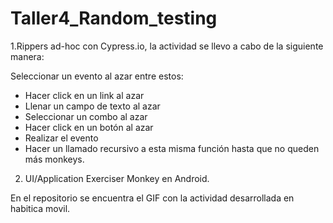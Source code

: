 # Taller4_Random_testing

1.Rippers ad-hoc con Cypress.io, la actividad se llevo a cabo de la siguiente manera:

Seleccionar un evento al azar entre estos:
* Hacer click en un link al azar
* Llenar un campo de texto al azar
* Seleccionar un combo al azar
* Hacer click en un botón al azar
* Realizar el evento
* Hacer un llamado recursivo a esta misma función hasta que no queden más monkeys.

2. UI/Application Exerciser Monkey en Android.

En el repositorio se encuentra el GIF con la actividad desarrollada en habitica movil.
